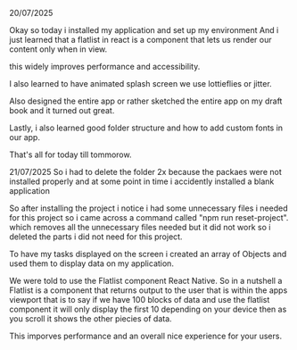 20/07/2025


Okay so today i installed my application and set up my environment And i just learned that a flatlist in react is a component that lets us render our content only when in view.

this widely improves performance and accessibility.

I also learned to have animated splash screen we use lottieflies or jitter.

Also designed the entire app or rather sketched the entire app on my draft book and it turned out great.

Lastly, i also learned good folder structure and how to add custom fonts in our app.

That's all for today till tommorow.

21/07/2025
So i had to delete the folder 2x because the packaes were not installed properly and at some point in time i accidently installed a blank application

So after installing the project i notice i had some unnecessary files i needed for this project so i came across a command called "npm run reset-project". which removes all the unnecessary files needed but it did not work so i deleted the parts i did not need for this project.

To have my tasks displayed on the screen i created an array of Objects and used them to display data on my application.

We were told to use the Flatlist component React Native. So in a nutshell a Flatlist is a component that returns output to the user that is within the apps viewport that is to say if we have 100 blocks of data and use the flatlist component it will only display the first 10 depending on your device then as you scroll it shows the other piecies of data.

This imporves performance and an overall nice experience for your users.